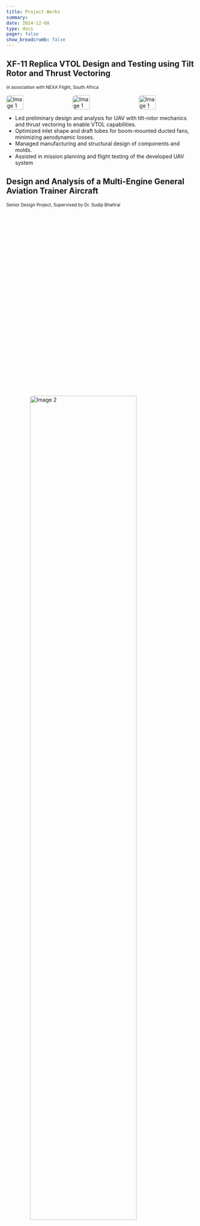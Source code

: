 ```yaml
---
title: Project Works
summary:
date: 2024-12-08
type: docs
pager: false
show_breadcrumb: false
---
```

<!--more-->
## XF-11 Replica VTOL Design and Testing using Tilt Rotor and Thrust Vectoring
<small> In association with NEXA Flight, South Africa </small>
<div style="display: flex; justify-content: space-between; gap: 10px;">
   <img src="Nexa-5.jpg" alt="Image 1" style="width: 30%; border-radius: 8px; height: auto;">
   <img src="Nexa-1.png" alt="Image 1" style="width: 30%; border-radius: 8px; height: auto;">
   <img src="Nexa-2.jpg" alt="Image 1" style="width: 30%; border-radius: 8px; height: auto;">
</div>   
       
- Led preliminary design and analysis for UAV with tilt-rotor mechanics and thrust vectoring to enable VTOL capabilities.
- Optimized inlet shape and draft tubes for boom-mounted ducted fans, minimizing aerodynamic losses.
- Managed manufacturing and structural design of components and molds.
- Assisted in mission planning and flight testing of the developed UAV system


## Design and Analysis of a Multi-Engine General Aviation Trainer Aircraft
<small> Senior Design Project, Supervised by Dr. Sudip Bhattrai </small>
<div style="display: flex; justify-content: center; align-items: center; height: 100%; gap: 10px;">
    <img src="APD-1.png" alt="Image 2" style="width: 75%; border-radius: 8px;">
</div>

- Designed a preliminary model of a multi-engine general aviation trainer aircraft capable of STOL operations.
- Conducted tests on the model to assess static and dynamic stability, handling qualities, and various maneuvers using a flight simulator.
- Studied the aerodynamic properties on a scaled-down 3D printed model in a low-subsonic wind tunnel.
- Presented the design and corresponding results in the Annual Aircraft Design Review hosted by the [Department of Mechanical and Aerospace Engineering, Pulchowk Campus.](https://mech.pcampus.edu.np/)

## Design and Fabrication of a Medical Delivery Drone
<small> for the AIAA Design, Build, and Fly (DBF) Competition-2022</small>
<div style="display: flex; justify-content: space-between; gap: 10px;">
    <img src="AIAA-1.png" alt="Image 1" style="width: 48%; border-radius: 8px; height: auto;">
    <img src="AIAA-3.jpeg" alt="Image 2" style="width: 48%; border-radius: 8px; height: auto; object-fit: cover;">
</div>

<div style="display: flex; justify-content: center; align-items: center; height: 100%; gap: 10px;">
    <img src="AIAA-2.png" alt="Image 2" style="width: 50%; border-radius: 8px; height: auto; object-fit: cover;">
</div>

- Studied the effectiveness of UAVs’ usage in delivering medical and critical emergency supplies in rural areas.
- Led design and analysis team contributing directly to the conceptual and detailed design of the fixed-wing medical drone.
- Developed a conveyer-based payload drop-off mechanism capable of holding and unloading 4 medical payload pallets, weighing 8 ounces each, in a mission-specified pattern.
- Conducted structural analysis of the UAV components and performed experimental works for the ground and flight testing of the UAV.


## Design and Fabrication of a 4-axis Hotwire CNC Foam Cutter
<small> for the AIAA-DBF Club </small>
<div style="display: flex; justify-content: center; align-items: center; height: 100%; gap: 10px;">
        <img src="CNC.jpg" alt="Image 1" style="width: 40%; border-radius: 8px; height: auto;">
</div>

- Designed and fabricated a 4-axis Hotwire CNC Foam Cutter to shape styrofoam panels to the desired form for wings and empennage.
- Contributed to the controller design for the CNC using Arduino UNO and programmed the setup to run on user-defined G-codes using GRBL HotWire Mega 5x.

## Study of Aerodynamic Forces on a NACA 0012 Foil Using DAQ system in a Low Subsonic Wind Tunnel
<small> Academic Project, Supervised by Asst. Prof. Kamal Darlami </small>
<div style="display: flex; justify-content: space-between; gap: 10px;">
    <img src="DAQ-1.jpeg" alt="Image 1" style="width: 31%; border-radius: 8px;">
    <img src="DAQ-2.jpeg" alt="Image 2" style="width: 31%; border-radius: 8px;">
    <img src="DAQ-3.jpeg" alt="Image 2" style="width: 31%; border-radius: 8px;">
</div>

- Designed and fabricated a wing mounting system for the low subsonic open-circuit wind tunnel test section at IIEC (Incubation Innovation and Entrepreneurship Centre).
- Developed an instrumentation system for acquiring real-time lift and drag forces from the NACA 0012 wing
section using NI-SCB 68 DAQ system.
- Calibrated and validated the system by comparing the results from the wind tunnel experiment using a data acquisition system with corresponding numerical simulations.


## Design and Manufacture of a Can-Sat for a High Altitude Baloon
<small> Mechanical Design Lead| Initiated by [SEDS-Pulchowk](https://seds.pcampus.edu.np/) , in collaboration with [SEDS-Nepal](https://sedsnepal.org/)-High altitude balloon project </small>
<div style="display: flex; justify-content: center; align-items: center; height: 100%; gap: 40px;">
    <img src="SAT-1.png" alt="Image 1" style="width: 30%; height: 200px; border-radius: 8px;">
    <img src="SAT-2.png" alt="Image 2" style="width: 30%; height: 200px; border-radius: 8px;">
</div>

- Worked on the mechanical design team to design a Can-Sat for humidity sensing, to be launched through a high-altitude balloon.
- Contributed directly to design optimization and material selection and supervised the fabrication process of the satellite’s mechanical structure.

## Design and Fabrication of Twin-Boom Radio-Controlled (RC) UAV systems

<div style="display: flex; justify-content: space-between; gap: 10px;">
    <img src="UAV-1.jpg" alt="Image 1" style="width: 48%; border-radius: 8px;">
    <img src="UAV-2.jpg" alt="Image 2" style="width: 48%; border-radius: 8px;">
</div>

- Developed and constructed a twin-boom puller radio-controlled (RC) aircraft as part of the [Society of Mechanical and Aerospace Engineering’s (SOMAES)](https://somes.ioe.edu.np/) initiative.
- Demonstrated the aircraft during the airshow at the 11th National Mechanical and Aerospace Engineering Exhibition